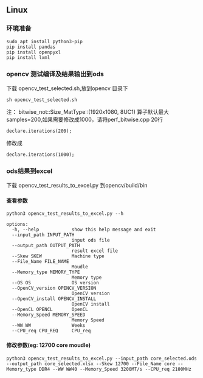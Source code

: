 ## Linux
### 环境准备
```
sudo apt install python3-pip
pip install pandas
pip install openpyxl
pip install lxml
```
### opencv 测试编译及结果输出到ods
下载 opencv_test_selected.sh,放到opencv 目录下
```
sh opencv_test_selected.sh
```
注： bitwise_not::Size_MatType::(1920x1080, 8UC1) 算子默认最大samples=200,如果需要修改成1000，请将perf_bitwise.cpp 20行
```
declare.iterations(200);
```
修改成
```
declare.iterations(1000);
```

### ods结果到excel
下载 opencv_test_results_to_excel.py 到opencv/build/bin

#### 查看参数
```
python3 opencv_test_results_to_excel.py --h

options:
  -h, --help            show this help message and exit
  --input_path INPUT_PATH
                        input ods file
  --output_path OUTPUT_PATH
                        result excel file
  --Skew SKEW           Machine type
  --File_Name FILE_NAME
                        Moudle
  --Memory_type MEMORY_TYPE
                        Memory type
  --OS OS               OS version
  --OpenCV_version OPENCV_VERSION
                        OpenCV version
  --OpenCV_install OPENCV_INSTALL
                        OpenCV install
  --OpenCL OPENCL       OpenCL
  --Memory_Speed MEMORY_SPEED
                        Memory Speed
  --WW WW               Weeks
  --CPU_req CPU_REQ     CPU_req
```


#### 修改参数(eg: 12700 core moudle)
```
python3 opencv_test_results_to_excel.py --input_path core_selected.ods --output_path core_selected.xlsx --Skew 12700 --File_Name core --Memory_type DDR4 --WW WW40 --Memory_Speed 3200MT/s --CPU_req 2100MHz
```
